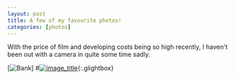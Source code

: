 ```yaml
---
layout: post
title: A few of my favourite photos!
categories: [photos]
---
```



With the price of film and developing costs being so high recently, I haven't been out with a camera in quite some time sadly.

[![Bank](000618960035.jpg)]
#[![image_title](image_link)](image_link){:.glightbox}
